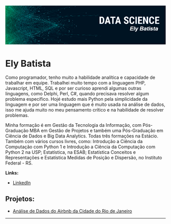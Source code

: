 <p align="center">
  <img src="banner2.png" >
</p>

# Ely Batista


Como programador, tenho muito a habilidade analítica e capacidade de trabalhar em equipe. Trabalhei muito tempo com a linguagem PHP, Javascript, HTML, SQL e por ser curioso aprendi algumas outras linguagens, como Delphi, Perl, C#,  quando precisava resolver algum problema específico. Hojé estudo mais Python pela simplicidade da linguagem e por ser uma linguagem que é muito usada na análise de dados, isso me ajuda muito no meu pensamento crítico e na habilidade de resolver problemas.

Minha formação é em Gestão da Tecnologia da Informação, com Pós-Graduação MBA em Gestão de Projetos e também uma Pós-Graduação em Ciência de Dados e Big Data Analytics. Todas três formações na Estácio. Também com vários cursos livres, como: Introdução a Ciência da Computação com Python 1 e Introdução a Ciência da Computação com Python 2 na USP; Estatística, na ESAB; Estatística Conceitos e Representações e Estatística Medidas de Posição e Dispersão, no Instituto Federal - RS.


**Links:**
* [LinkedIn](https://www.linkedin.com/in/elybjunior/)


## Projetos:

* [Análise de Dados do Airbnb da Cidade do Rio de Janeiro](https://bit.ly/3eCCEeT)


---


